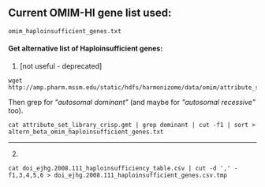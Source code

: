 ## Current OMIM-HI gene list used:
`omim_haploinsufficient_genes.txt`


#### Get alternative list of Haploinsufficient genes: 
1. [not useful - deprecated]  
```
wget http://amp.pharm.mssm.edu/static/hdfs/harmonizome/data/omim/attribute_set_library_crisp.gmt.gz
```
Then grep for _"autosomal dominant"_ (and maybe for _"autosomal recessive"_ too).

```
cat attribute_set_library_crisp.gmt | grep dominant | cut -f1 | sort > altern_beta_omim_haploinsufficient_genes.txt
```
----

2.
```
cat doi_ejhg.2008.111_haploinsufficiency_table.csv | cut -d ',' -f1,3,4,5,6 > doi_ejhg.2008.111_haploinsufficient_genes.csv.tmp
```


